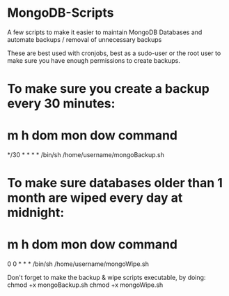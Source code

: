 # MongoDB-Scripts
A few scripts to make it easier to maintain MongoDB Databases and automate backups / removal of unnecessary backups

These are best used with cronjobs, best as a sudo-user or the root user to make sure you have enough permissions to create backups.

# To make sure you create a backup every 30 minutes:
# m h  dom mon dow   command
*/30 *  * * * /bin/sh /home/username/mongoBackup.sh

# To make sure databases older than 1 month are wiped every day at midnight:
# m h  dom mon dow   command
0 0  * * * /bin/sh /home/username/mongoWipe.sh

Don't forget to make the backup & wipe scripts executable, by doing:
chmod +x mongoBackup.sh
chmod +x mongoWipe.sh

